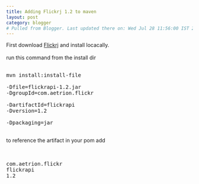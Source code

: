 ```yaml
---
title: Adding Flickrj 1.2 to maven
layout: post
category: blogger
# Pulled from Blogger. Last updated there on: Wed Jul 28 11:56:00 IST 2010
---
```

First download <a href="http://flickrj.sourceforge.net/">Flickrj</a> and install locacally.<br /><br />run this command from the install dir<br /><br /><pre class="brush:html">mvn install:install-file <br />-Dfile=flickrapi-1.2.jar <br />-DgroupId=com.aetrion.flickr <br />-DartifactId=flickrapi <br />-Dversion=1.2 <br />-Dpackaging=jar<br /></pre><br />to reference the artifact in your pom add <br /><br /><pre class="brush:xml"><dependency><br /><groupid>com.aetrion.flickr</groupId><br /><artifactid>flickrapi</artifactId><br /><version>1.2</version><br /></dependency><br /></pre>

